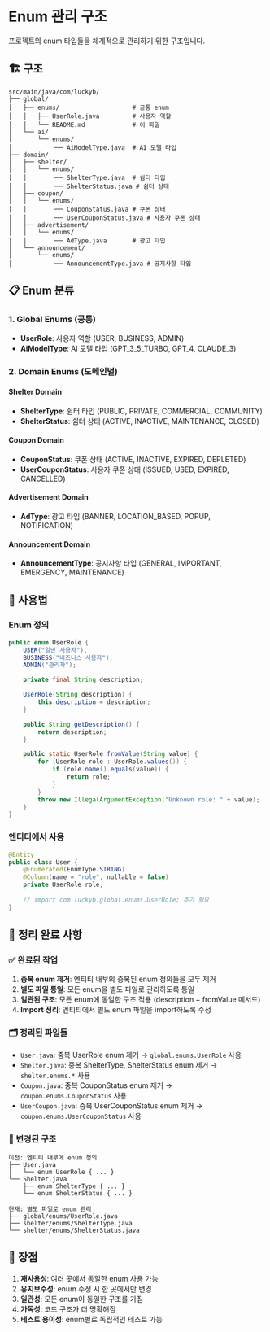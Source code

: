 # Enum 관리 구조

프로젝트의 enum 타입들을 체계적으로 관리하기 위한 구조입니다.

## 🏗️ 구조

```
src/main/java/com/luckyb/
├── global/
│   ├── enums/                    # 공통 enum
│   │   ├── UserRole.java         # 사용자 역할
│   │   └── README.md             # 이 파일
│   └── ai/
│       └── enums/
│           └── AiModelType.java  # AI 모델 타입
├── domain/
│   ├── shelter/
│   │   └── enums/
│   │       ├── ShelterType.java  # 쉼터 타입
│   │       └── ShelterStatus.java # 쉼터 상태
│   ├── coupon/
│   │   └── enums/
│   │       ├── CouponStatus.java # 쿠폰 상태
│   │       └── UserCouponStatus.java # 사용자 쿠폰 상태
│   ├── advertisement/
│   │   └── enums/
│   │       └── AdType.java       # 광고 타입
│   └── announcement/
│       └── enums/
│           └── AnnouncementType.java # 공지사항 타입
```

## 📋 Enum 분류

### 1. Global Enums (공통)
- **UserRole**: 사용자 역할 (USER, BUSINESS, ADMIN)
- **AiModelType**: AI 모델 타입 (GPT_3_5_TURBO, GPT_4, CLAUDE_3)

### 2. Domain Enums (도메인별)

#### Shelter Domain
- **ShelterType**: 쉼터 타입 (PUBLIC, PRIVATE, COMMERCIAL, COMMUNITY)
- **ShelterStatus**: 쉼터 상태 (ACTIVE, INACTIVE, MAINTENANCE, CLOSED)

#### Coupon Domain
- **CouponStatus**: 쿠폰 상태 (ACTIVE, INACTIVE, EXPIRED, DEPLETED)
- **UserCouponStatus**: 사용자 쿠폰 상태 (ISSUED, USED, EXPIRED, CANCELLED)

#### Advertisement Domain
- **AdType**: 광고 타입 (BANNER, LOCATION_BASED, POPUP, NOTIFICATION)

#### Announcement Domain
- **AnnouncementType**: 공지사항 타입 (GENERAL, IMPORTANT, EMERGENCY, MAINTENANCE)

## 🔧 사용법

### Enum 정의
```java
public enum UserRole {
    USER("일반 사용자"),
    BUSINESS("비즈니스 사용자"),
    ADMIN("관리자");

    private final String description;

    UserRole(String description) {
        this.description = description;
    }

    public String getDescription() {
        return description;
    }

    public static UserRole fromValue(String value) {
        for (UserRole role : UserRole.values()) {
            if (role.name().equals(value)) {
                return role;
            }
        }
        throw new IllegalArgumentException("Unknown role: " + value);
    }
}
```

### 엔티티에서 사용
```java
@Entity
public class User {
    @Enumerated(EnumType.STRING)
    @Column(name = "role", nullable = false)
    private UserRole role;
    
    // import com.luckyb.global.enums.UserRole; 추가 필요
}
```

## 📝 정리 완료 사항

### ✅ 완료된 작업
1. **중복 enum 제거**: 엔티티 내부의 중복된 enum 정의들을 모두 제거
2. **별도 파일 통일**: 모든 enum을 별도 파일로 관리하도록 통일
3. **일관된 구조**: 모든 enum에 동일한 구조 적용 (description + fromValue 메서드)
4. **Import 정리**: 엔티티에서 별도 enum 파일을 import하도록 수정

### 🗂️ 정리된 파일들
- `User.java`: 중복 UserRole enum 제거 → `global.enums.UserRole` 사용
- `Shelter.java`: 중복 ShelterType, ShelterStatus enum 제거 → `shelter.enums.*` 사용
- `Coupon.java`: 중복 CouponStatus enum 제거 → `coupon.enums.CouponStatus` 사용
- `UserCoupon.java`: 중복 UserCouponStatus enum 제거 → `coupon.enums.UserCouponStatus` 사용

### 🔄 변경된 구조
```
이전: 엔티티 내부에 enum 정의
├── User.java
│   └── enum UserRole { ... }
└── Shelter.java
    ├── enum ShelterType { ... }
    └── enum ShelterStatus { ... }

현재: 별도 파일로 enum 관리
├── global/enums/UserRole.java
├── shelter/enums/ShelterType.java
└── shelter/enums/ShelterStatus.java
```

## 🎯 장점

1. **재사용성**: 여러 곳에서 동일한 enum 사용 가능
2. **유지보수성**: enum 수정 시 한 곳에서만 변경
3. **일관성**: 모든 enum이 동일한 구조를 가짐
4. **가독성**: 코드 구조가 더 명확해짐
5. **테스트 용이성**: enum별로 독립적인 테스트 가능 
